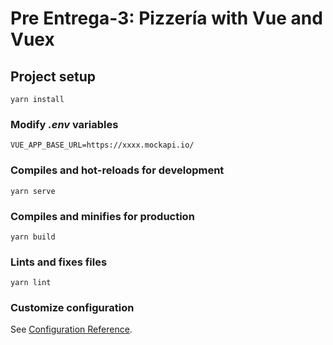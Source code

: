 # Pre Entrega-3: Pizzería with Vue and Vuex

## Project setup
```
yarn install
```

### Modify *.env* variables
```
VUE_APP_BASE_URL=https://xxxx.mockapi.io/
```
### Compiles and hot-reloads for development
```
yarn serve
```

### Compiles and minifies for production
```
yarn build
```

### Lints and fixes files
```
yarn lint
```

### Customize configuration
See [Configuration Reference](https://cli.vuejs.org/config/).
